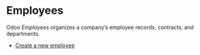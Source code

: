 # Employees

Odoo _Employees_ organizes a company’s employee records, contracts, and
departments.

  * [Create a new employee](employees/new_employee.html)

